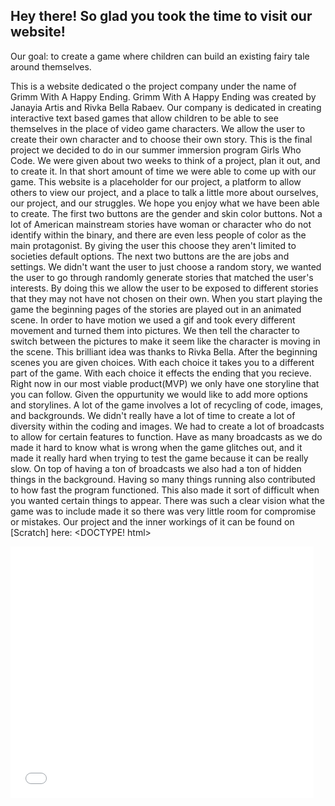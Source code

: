 ## Hey there! So glad you took the time to visit our website!

Our goal: to create a game where children can build an existing fairy tale around themselves.

  This is a website dedicated o the project company under the name of Grimm With A Happy Ending. Grimm With A Happy Ending was created by Janayia Artis and Rivka Bella Rabaev. Our company is dedicated in creating interactive text based games that allow children to be able to see themselves in the place of video game characters. We allow the user to create their own character and to choose their own story. This is the final project we decided to do in our summer immersion program Girls Who Code. We were given about two weeks to think of a project, plan it out, and to create it. In that short amount of time we were able to come up with our game. This website is a placeholder for our project, a platform to allow others to view our project, and a place to talk a little more about ourselves, our project, and our struggles. We hope you enjoy what we have been able to create.
  The first two buttons are the gender and skin color buttons. Not a lot of American mainstream stories have woman or character who do not identify within the binary, and there are even less people of color as the main protagonist. By giving the user this choose they aren't limited to societies default options. The next two buttons are the are jobs and settings. We didn't want the user to just choose a random story, we wanted the user to go through randomly generate stories that matched the user's interests. By doing this we allow the user to be exposed to different stories that they may not have not chosen on their own.
  When you start playing the game the beginning pages of the stories are played out in an animated scene. In order to have motion we used a gif and took every different movement and turned them into pictures. We then tell the character to switch between the pictures to make it seem like the character is moving in the scene. This brilliant idea was thanks to Rivka Bella. After the beginning scenes you are given choices. With each choice it takes you to a different part of the game. With each choice it effects the ending that you recieve. Right now in our most viable product(MVP) we only have one storyline that you can follow. Given the oppurtunity we would like to add more options and storylines.
  A lot of the game involves a lot of recycling of code, images, and backgrounds. We didn't really have a lot of time to create a lot of diversity within the coding and images. We had to create a lot of broadcasts to allow for certain features to function. Have as many broadcasts as we do made it hard to know what is wrong when the game glitches out, and it made it really hard when trying to test the game because it can be really slow. On top of having a ton of broadcasts we also had a ton of hidden things in the background. Having so many things running also contributed to how fast the program functioned. This also made it sort of difficult when you wanted certain things to appear. There was such a clear vision what the game was to include made it so there was very little room for compromise or mistakes.
 Our project and the inner workings of it can be found on [Scratch] here: <DOCTYPE! html>
  

<iframe allowtransparency="true" width="485" height="402" src="//scratch.mit.edu/projects/embed/171571456/?autostart=false" frameborder="0" allowfullscreen>
</iframe>
